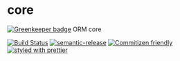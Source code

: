 # core

[![Greenkeeper badge](https://badges.greenkeeper.io/elder-orm/core.svg)](https://greenkeeper.io/)
ORM core

[![Build Status](https://travis-ci.org/elder-orm/core.svg?branch=master)](https://travis-ci.org/elder-orm/core)
[![semantic-release](https://img.shields.io/badge/%20%20%F0%9F%93%A6%F0%9F%9A%80-semantic--release-e10079.svg)](https://github.com/semantic-release/semantic-release)
[![Commitizen friendly](https://img.shields.io/badge/commitizen-friendly-brightgreen.svg)](http://commitizen.github.io/cz-cli/)
[![styled with prettier](https://img.shields.io/badge/styled_with-prettier-ff69b4.svg)](https://github.com/prettier/prettier)

